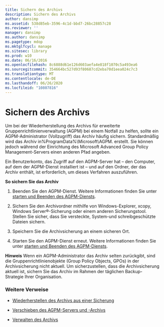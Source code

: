 ```yaml
---
title: Sichern des Archivs
description: Sichern des Archivs
author: dansimp
ms.assetid: 538d85eb-3596-4c1d-bbd7-26bc28857c28
ms.reviewer: ''
manager: dansimp
ms.author: dansimp
ms.pagetype: mdop
ms.mktglfcycl: manage
ms.sitesec: library
ms.prod: w10
ms.date: 06/16/2016
ms.openlocfilehash: 8c6888d61e126d603aefa4e818f1070c5a493ea6
ms.sourcegitcommit: 354664bc527d93f80687cd2eba70d1eea024c7c3
ms.translationtype: MT
ms.contentlocale: de-DE
ms.lasthandoff: 06/26/2020
ms.locfileid: "10807816"
---
```

# Sichern des Archivs


Um bei der Wiederherstellung des Archivs für erweiterte Gruppenrichtlinienverwaltung (AGPM) bei einem Notfall zu helfen, sollte ein AGPM-Administrator (Vollzugriff) das Archiv häufig sichern. Standardmäßig wird das Archiv in%ProgramData%\\Microsoft\\AGPM. erstellt. Sie können jedoch während der Einrichtung des Microsoft Advanced Group Policy Management-Servers einen anderen Pfad angeben.

Ein Benutzerkonto, das Zugriff auf den AGPM-Server hat – den Computer, auf dem der AGPM-Dienst installiert ist – und auf den Ordner, der das Archiv enthält, ist erforderlich, um dieses Verfahren auszuführen.

**So sichern Sie das Archiv**

1.  Beenden Sie den AGPM-Dienst. Weitere Informationen finden Sie unter [starten und Beenden des AGPM-Diensts](start-and-stop-the-agpm-service-agpm40.md).

2.  Sichern Sie den Archivordner mithilfe von Windows-Explorer, xcopy, Windows Server®-Sicherung oder einem anderen Sicherungstool. Stellen Sie sicher, dass Sie versteckte, System-und schreibgeschützte Dateien sichern.

3.  Speichern Sie die Archivsicherung an einem sicheren Ort.

4.  Starten Sie den AGPM-Dienst erneut. Weitere Informationen finden Sie unter [starten und Beenden des AGPM-Diensts](start-and-stop-the-agpm-service-agpm40.md).

**Hinweis**  Wenn ein AGPM-Administrator das Archiv selten zurückgibt, sind die Gruppenrichtlinienobjekte (Group Policy Objects, GPOs) in der Archivsicherung nicht aktuell. Um sicherzustellen, dass die Archivsicherung aktuell ist, sichern Sie das Archiv im Rahmen der täglichen Backup-Strategie Ihrer Organisation.

 

### Weitere Verweise

-   [Wiederherstellen des Archivs aus einer Sicherung](restore-the-archive-from-a-backup-agpm40.md)

-   [Verschieben des AGPM-Servers und -Archivs](move-the-agpm-server-and-the-archive-agpm40.md)

-   [Verwalten des Archivs](managing-the-archive-agpm40.md)

 

 





